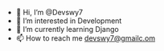 - 👋 Hi, I’m @Devswy7
- 👀 I’m interested in Development 
- 🌱 I’m currently learning Django
- 📫 How to reach me devswy7@gmailc.om

<!---
Devswy7/Devswy7 is a ✨ special ✨ repository because its `README.md` (this file) appears on your GitHub profile.
You can click the Preview link to take a look at your changes.
--->
